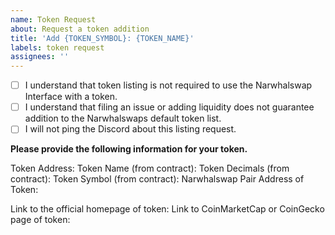 ```yaml
---
name: Token Request
about: Request a token addition
title: 'Add {TOKEN_SYMBOL}: {TOKEN_NAME}'
labels: token request
assignees: ''
---
```


- [ ] I understand that token listing is not required to use the Narwhalswap Interface with a token.
- [ ] I understand that filing an issue or adding liquidity does not guarantee addition to the Narwhalswaps default token list.
- [ ] I will not ping the Discord about this listing request.

**Please provide the following information for your token.**

Token Address:
Token Name (from contract):
Token Decimals (from contract):
Token Symbol (from contract):
Narwhalswap Pair Address of Token:

Link to the official homepage of token:
Link to CoinMarketCap or CoinGecko page of token:

